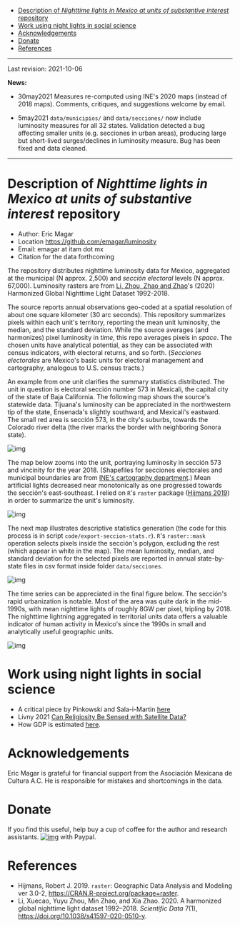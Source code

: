 - [Description of *Nighttime lights in Mexico at units of substantive interest* repository](#org5fb1217)
- [Work using night lights in social science](#org72cf699)
- [Acknowledgements](#org0482470)
- [Donate](#org56b2426)
- [References](#orgfab49f3)

---

Last revision: 2021-10-06

**News:**

-   30may2021 Measures re-computed using INE's 2020 maps (instead of 2018 maps). Comments, critiques, and suggestions welcome by email.

-   5may2021 `data/municipios/` and `data/secciones/` now include luminosity measures for all 32 states. Validation detected a bug affecting smaller units (e.g. secciones in urban areas), producing large but short-lived surges/declines in luminosity measure. Bug has been fixed and data cleaned.

---


<a id="org5fb1217"></a>

# Description of *Nighttime lights in Mexico at units of substantive interest* repository

-   Author: Eric Magar
-   Location <https://github.com/emagar/luminosity>
-   Email: emagar at itam dot mx
-   Citation for the data forthcoming

The repository distributes nighttime luminosity data for Mexico, aggregated at the municipal (N approx. 2,500) and *sección electoral* levels (N approx. 67,000). Luminosity rasters are from [Li, Zhou, Zhao and Zhao](https://www.nature.com/articles/s41597-020-0510-y)'s (2020) Harmonized Global Nighttime Light Dataset 1992-2018.

The source reports annual observations geo-coded at a spatial resolution of about one square kilometer (30 arc seconds). This repository summarizes pixels within each unit's territory, reporting the mean unit luminosity, the median, and the standard deviation. While the source averages (and harmonizes) pixel luminosity in *time*, this repo averages pixels in *space*. The chosen units have analytical potential, as they can be associated with census indicators, with electoral returns, and so forth. (*Secciones electorales* are Mexico's basic units for electoral management and cartography, analogous to U.S. census tracts.)

An example from one unit clarifies the summary statistics distributed. The unit in question is electoral sección number 573 in Mexicali, the capital city of the state of Baja California. The following map shows the source's statewide data. Tijuana's luminosity can be appreciated in the northwestern tip of the state, Ensenada's slightly southward, and Mexicali's eastward. The small red area is sección 573, in the city's suburbs, towards the Colorado river delta (the river marks the border with neighboring Sonora state).

![img](./pics/bc.png "Baja California's statewide nighttime lights for 2018")

The map below zooms into the unit, portraying luminosity in sección 573 and vincinity for the year 2018. (Shapefiles for secciones electorales and municipal boundaries are from [INE's cartography department](https://cartografia.ife.org.mx/sige7/?cartografia=mapas).) Mean artificial lights decreased near monotonically as one progressed towards the sección's east-southeast. I relied on `R`'s `raster` package ([Hijmans 2019](https://cran.r-project.org/web/packages/raster/index.html)) in order to summarize the unit's luminosity.

![img](./pics/bc-100-crop.png "Luminosity around the chosen sección")

The next map illustrates descriptive statistics generation (the code for this process is in script `code/export-seccion-stats.r`). `R`'s `raster::mask` operation selects pixels inside the sección's polygon, excluding the rest (which appear in white in the map). The mean luminosity, median, and standard deviation for the selected pixels are reported in annual state-by-state files in csv format inside folder `data/secciones`.

![img](./pics/bc-100-mask.png "Nighttime lights inside sección 573")

The time series can be appreciated in the final figure below. The sección's rapid urbanization is notable. Most of the area was quite dark in the mid-1990s, with mean nighttime lights of roughly 8GW per pixel, tripling by 2018. The nighttime lightning aggregated in territorial units data offers a valuable indicator of human activity in Mexico's since the 1990s in small and analytically useful geographic units.

![img](./pics/bc-100-mask-1994-2018.png)


<a id="org72cf699"></a>

# Work using night lights in social science

-   A critical piece by Pinkowski and Sala-i-Martin [here](https://voxeu.org/article/gdp-measurement-accounts-surveys-and-lights)
-   Livny 2021 [Can Religiosity Be Sensed with Satellite Data?](https://academic.oup.com/poq/article/85/S1/371/6361037)
-   How GDP is estimated [here](https://www.bea.gov/sites/default/files/methodologies/jep_spring2008.pdf).


<a id="org0482470"></a>

# Acknowledgements

Eric Magar is grateful for financial support from the Asociación Mexicana de Cultura A.C. He is responsible for mistakes and shortcomings in the data.


<a id="org56b2426"></a>

# Donate

If you find this useful, help buy a cup of coffee for the author and research assistants. [![img](https://www.paypalobjects.com/en_US/i/btn/btn_donate_LG.gif)](https://www.paypal.com/donate?business=FQDMH76GZC8WQ&currency_code=USD) with Paypal.


<a id="orgfab49f3"></a>

# References

-   Hijmans, Robert J. 2019. `raster`: Geographic Data Analysis and Modeling ver 3.0-2, <https://CRAN.R-project.org/package=raster>.
-   Li, Xuecao, Yuyu Zhou, Min Zhao, and Xia Zhao. 2020. A harmonized global nighttime light dataset 1992–2018. *Scientific Data* 7(1), <https://doi.org/10.1038/s41597-020-0510-y>.
